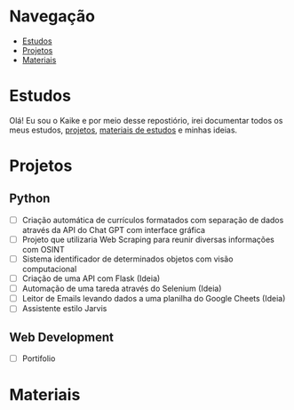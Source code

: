 # Navegação
- [Estudos](#Estudos)
- [Projetos](#Projetos)
- [Materiais](#Materiais)


# Estudos 
<!-- > Alguma Frase De inicio -->
Olá! Eu sou o Kaike e por meio desse repostiório, irei documentar todos os meus estudos, [projetos](#Projetos), [materiais de estudos](#Materiais) e minhas ideias.

# Projetos
## Python
- [ ] Criação automática de currículos formatados com separação de dados através da API do Chat GPT com interface gráfica
- [ ] Projeto que utilizaria Web Scraping para reunir diversas informações com OSINT
- [ ] Sistema identificador de determinados objetos com visão computacional
- [ ] Criação de uma API com Flask (Ideia)
- [ ] Automação de uma tareda através do Selenium (Ideia)
- [ ] Leitor de Emails levando dados a uma planilha do Google Cheets (Ideia)
- [ ] Assistente estilo Jarvis

## Web Development
- [ ] Portifolio

  
# Materiais
